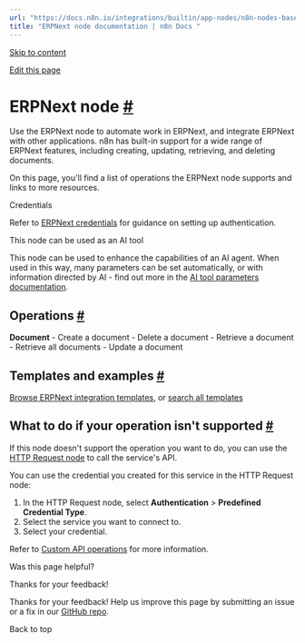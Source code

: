 ```yaml
---
url: "https://docs.n8n.io/integrations/builtin/app-nodes/n8n-nodes-base.erpnext/"
title: "ERPNext node documentation | n8n Docs "
---
```


[Skip to content](https://docs.n8n.io/integrations/builtin/app-nodes/n8n-nodes-base.erpnext/#erpnext-node)

[Edit this page](https://github.com/n8n-io/n8n-docs/edit/main/docs/integrations/builtin/app-nodes/n8n-nodes-base.erpnext.md "Edit this page")

# ERPNext node [\#](https://docs.n8n.io/integrations/builtin/app-nodes/n8n-nodes-base.erpnext/\#erpnext-node "Permanent link")

Use the ERPNext node to automate work in ERPNext, and integrate ERPNext with other applications. n8n has built-in support for a wide range of ERPNext features, including creating, updating, retrieving, and deleting documents.

On this page, you'll find a list of operations the ERPNext node supports and links to more resources.

Credentials

Refer to [ERPNext credentials](https://docs.n8n.io/integrations/builtin/credentials/erpnext/) for guidance on setting up authentication.

This node can be used as an AI tool

This node can be used to enhance the capabilities of an AI agent. When used in this way, many parameters can be set automatically, or with information directed by AI - find out more in the [AI tool parameters documentation](https://docs.n8n.io/advanced-ai/examples/using-the-fromai-function/).

## Operations [\#](https://docs.n8n.io/integrations/builtin/app-nodes/n8n-nodes-base.erpnext/\#operations "Permanent link")

**Document**
\- Create a document
\- Delete a document
\- Retrieve a document
\- Retrieve all documents
\- Update a document

## Templates and examples [\#](https://docs.n8n.io/integrations/builtin/app-nodes/n8n-nodes-base.erpnext/\#templates-and-examples "Permanent link")

[Browse ERPNext integration templates](https://n8n.io/integrations/erpnext/), or [search all templates](https://n8n.io/workflows/)

## What to do if your operation isn't supported [\#](https://docs.n8n.io/integrations/builtin/app-nodes/n8n-nodes-base.erpnext/\#what-to-do-if-your-operation-isnt-supported "Permanent link")

If this node doesn't support the operation you want to do, you can use the [HTTP Request node](https://docs.n8n.io/integrations/builtin/core-nodes/n8n-nodes-base.httprequest/) to call the service's API.

You can use the credential you created for this service in the HTTP Request node:

1. In the HTTP Request node, select **Authentication** \> **Predefined Credential Type**.
2. Select the service you want to connect to.
3. Select your credential.

Refer to [Custom API operations](https://docs.n8n.io/integrations/custom-operations/) for more information.

Was this page helpful?






Thanks for your feedback!






Thanks for your feedback! Help us improve this page by submitting an issue or a fix in our [GitHub repo](https://github.com/n8n-io/n8n-docs).


Back to top